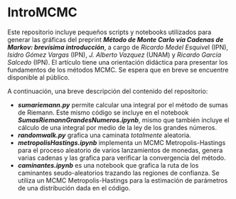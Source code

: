 # IntroMCMC
Este repositorio incluye pequeños scripts y notebooks utilizados para generar las gráficas del preprint
***Método de Monte Carlo vía Cadenas de Markov: brevísima introducción***, a cargo de 
*Ricardo Medel Esquive*l (IPN), *Isidro Gómez Vargas* (IPN), *J. Alberto Vazquez* (UNAM) y *Ricardo García Salcedo* (IPN). 
El artículo 
tiene una orientación didáctica para presentar los fundamentos de los métodos MCMC. Se espera que en breve
se encuentre disponible al público.

A continuación, una breve descripción del contenido del repositorio: 

  - ***sumariemann.py*** permite calcular una integral por el método de sumas de Riemann. Este mismo código se incluye en el notebook ***SumasRiemannGrandesNumeros.ipynb***, mismo que también incluye el cálculo de una integral por medio de la ley de los grandes números.
  - ***randomwalk.py*** grafica una caminata *totalmente* aleatoria.
  - ***metropolisHastings.ipynb*** implementa un MCMC Metropolis-Hastings para el proceso aleatorio de varios 
  lanzamientos de monedas, genera varias cadenas y las grafica para verificar la convergencia del método. 
  - ***caminantes.ipynb*** es una notebook que grafica la ruta de los caminantes seudo-aleatorios 
  trazando las regiones de confianza. Se utiliza un MCMC Metropolis-Hastings para la estimación de parámetros 
  de una distribución dada en el código. 
